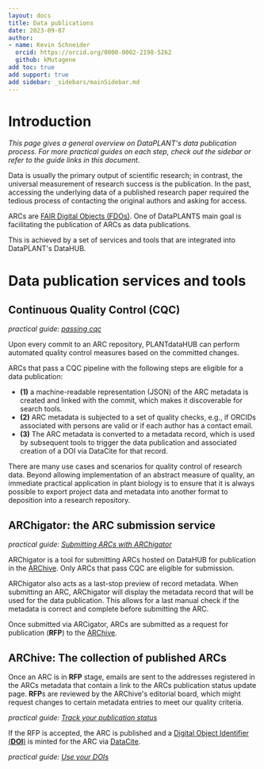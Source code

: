 ```yaml
---
layout: docs
title: Data publications
date: 2023-09-07
author:
- name: Kevin Schneider
  orcid: https://orcid.org/0000-0002-2198-5262
  github: kMutagene
add toc: true
add support: true
add sidebar: _sidebars/mainSidebar.md
---
```


# Introduction

_This page gives a general overview on DataPLANT's data publication process. For more practical guides on each step, check out the sidebar or refer to the guide links in this document._

Data is usually the primary output of scientific research; in contrast, the universal measurement of research success is the publication. In the past, accessing the underlying data of a published research paper required the tedious process of contacting the original authors and asking for access.

ARCs are [FAIR Digital Objects (FDOs)](https://nfdi4plants.org/content/learn-more/annotated-research-context.html). One of DataPLANTS main goal is facilitating the publication of ARCs as data publications.

This is achieved by a set of services and tools that are integrated into DataPLANT's DataHUB.

# Data publication services and tools

## Continuous Quality Control (CQC)

_practical guide: [passing cqc](datahub-data-publications-cqc.html)_ 

Upon every commit to an ARC repository, PLANTdataHUB can perform automated quality control measures based on the committed changes. 

ARCs that pass a CQC pipeline with the following steps are eligible for a data publication: 
- **(1)** a machine-readable representation (JSON) of the ARC metadata is created and linked with the commit, which makes it discoverable for search tools. 
- **(2)** ARC metadata is subjected to a set of quality checks, e.g., if ORCIDs associated with persons are valid or if each author has a contact email. 
- **(3)** The ARC metadata is converted to a metadata record, which is used by subsequent tools to trigger the data publication and associated creation of a DOI via DataCite for that record.

There are many use cases and scenarios for quality control of research data. Beyond allowing implementation of an abstract measure of quality, an immediate practical application in plant biology is to ensure that it is always possible to export project data and metadata into another format to deposition into a research repository.

## ARChigator: the ARC submission service

_practical guide: [Submitting ARCs with ARChigator](datahub-data-publications-archigator.html)_ 

ARChigator is a tool for submitting ARCs hosted on DataHUB for publication in the [ARChive](https://archive.nfdi4plants.org/communities/dataplant). Only ARCs that pass CQC are eligible for submission.

ARChigator also acts as a last-stop preview of record metadata. When submitting an ARC, ARChigator will display the metadata record that will be used for the data publication. This allows for a last manual check if the metadata is correct and complete before submitting the ARC.

Once submitted via ARCigator, ARCs are submitted as a request for publication (**RFP**) to the [ARChive](https://archive.nfdi4plants.org/communities/dataplant).

## ARChive: The collection of published ARCs

Once an ARC is in **RFP** stage, emails are sent to the addresses registered in the ARCs metadata that contain a link to the ARCs publication status update page. **RFP**s are reviewed by the ARChive's editorial board, which might request changes to certain metadata entries to meet our quality criteria. 

_practical guide: [Track your publication status](datahub-data-publications-status.html)_ 

If the RFP is accepted, the ARC is published and a [Digital Object Identifier (**DOI**)](https://www.doi.org/the-identifier/what-is-a-doi/) is minted for the ARC via [DataCite](https://datacite.org/).

_practical guide: [Use your DOIs](datahub-data-publications-dois.html)_ 